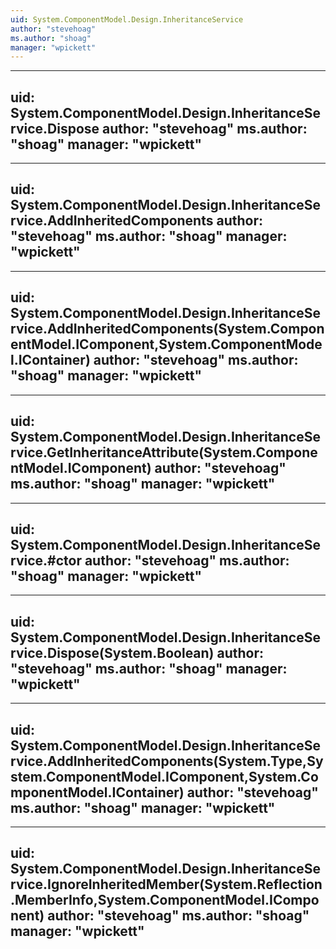 ```yaml
---
uid: System.ComponentModel.Design.InheritanceService
author: "stevehoag"
ms.author: "shoag"
manager: "wpickett"
---
```


---
uid: System.ComponentModel.Design.InheritanceService.Dispose
author: "stevehoag"
ms.author: "shoag"
manager: "wpickett"
---

---
uid: System.ComponentModel.Design.InheritanceService.AddInheritedComponents
author: "stevehoag"
ms.author: "shoag"
manager: "wpickett"
---

---
uid: System.ComponentModel.Design.InheritanceService.AddInheritedComponents(System.ComponentModel.IComponent,System.ComponentModel.IContainer)
author: "stevehoag"
ms.author: "shoag"
manager: "wpickett"
---

---
uid: System.ComponentModel.Design.InheritanceService.GetInheritanceAttribute(System.ComponentModel.IComponent)
author: "stevehoag"
ms.author: "shoag"
manager: "wpickett"
---

---
uid: System.ComponentModel.Design.InheritanceService.#ctor
author: "stevehoag"
ms.author: "shoag"
manager: "wpickett"
---

---
uid: System.ComponentModel.Design.InheritanceService.Dispose(System.Boolean)
author: "stevehoag"
ms.author: "shoag"
manager: "wpickett"
---

---
uid: System.ComponentModel.Design.InheritanceService.AddInheritedComponents(System.Type,System.ComponentModel.IComponent,System.ComponentModel.IContainer)
author: "stevehoag"
ms.author: "shoag"
manager: "wpickett"
---

---
uid: System.ComponentModel.Design.InheritanceService.IgnoreInheritedMember(System.Reflection.MemberInfo,System.ComponentModel.IComponent)
author: "stevehoag"
ms.author: "shoag"
manager: "wpickett"
---
